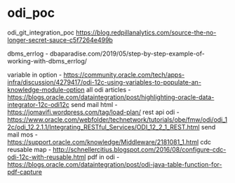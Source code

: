 # odi_poc
odi_git_integration_poc
https://blog.redpillanalytics.com/source-the-no-longer-secret-sauce-c5f7264e499b

dbms_errlog - dbaparadise.com/2019/05/step-by-step-example-of-working-with-dbms_errlog/

variable in option - https://community.oracle.com/tech/apps-infra/discussion/4279417/odi-12c-using-variables-to-populate-an-knowledge-module-option
all odi articles - https://blogs.oracle.com/dataintegration/post/highlighting-oracle-data-integrator-12c-odi12c
send mail html - https://jomavifi.wordpress.com/tag/load-plan/
rest api odi - https://www.oracle.com/webfolder/technetwork/tutorials/obe/fmw/odi/odi_12c/odi_12.2.1.1/Integrating_RESTful_Services/ODI_12_2_1_REST.html
send mail mos - https://support.oracle.com/knowledge/Middleware/2181081_1.html
cdc reusable map - http://schnellercitius.blogspot.com/2016/08/configure-cdc-odi-12c-with-reusable.html
pdf in odi - https://blogs.oracle.com/dataintegration/post/odi-java-table-function-for-pdf-capture
